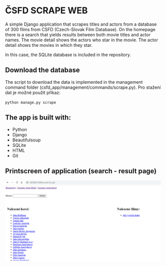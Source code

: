 # ČSFD SCRAPE WEB

A simple Django application that scrapes titles and actors from a database of 300 films from CSFD (Czech-Slovak Film Database). On the homepage there is a search that yields results between both movie titles and actor names. The movie detail shows the actors who star in the movie. The actor detail shows the movies in which they star.

In this case, the SQLite database is included in the repository.

## Download the database
The script to download the data is implemented in the management command folder (csfd_app/management/commands/scrape.py). Pro stažení dat je možné použít příkaz:

<code>python manage.py scrape</code>

## The app is built with:
* Python
* Django
* Beautifulsoup
* SQLite
* HTML
* Git

## Printscreen of application (search - result page)
![ČSFD web](./static/images/csfdweb.png "ČSFD web")
